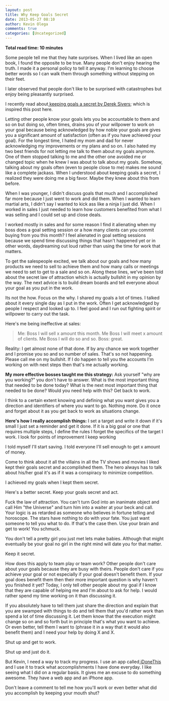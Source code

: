 ```yaml
---
layout: post
title: Why Keep Goals Secret
date: 2013-05-27 08:10
author: Kevin Olega
comments: true
categories: [Uncategorized]
---
```

**Total read time: 10 minutes**

Some people tell me that they hate surprises. When I lived like an open book, I found the opposite to be true. Many people don't enjoy hearing the truth. I made it a personal policy to tell it anyway. I'm learning to choose better words so I can walk them through something without stepping on their feet.

I later observed that people don't like to be surprised with catastrophes but enjoy being pleasantly surprised.

I recently read about<a href="http://sivers.org/zipit"> keeping goals a secret by Derek Sivers</a>; which is inspired this post here.

Letting other people know your goals lets you be accountable to them and so on but doing so, often times, drains you of your willpower to work on your goal because being acknowledged by how noble your goals are gives you a significant amount of satisfaction (often as if you have achieved your goal). For the longest time, I hated my mom and dad for never acknowledging my improvements or my plans and so on. I also hated my two best friends for not letting me talk to them about my goals anymore. One of them stopped talking to me and the other one avoided me or changed topic when he knew I was about to talk about my goals. Somehow, talking about my goals often (even to people close to me) makes me sound like a complete jackass. When I understood about keeping goals a secret, I realized they were doing me a big favor. Maybe they knew about this from before.

When I was younger, I didn't discuss goals that much and I accomplished far more because I just went to work and did them. When I wanted to learn martial arts, I didn't say I wanted to kick ass like a ninja I just did. When I worked in sales I just needed to learn how customers benefited from what I was selling and I could set up and close deals.

I worked mostly in sales and for some reason I find it alienating when my boss does a goal setting session or a how many clients can you commit buying from you this month? I feel alienated in goal setting sessions because we spend time discussing things that hasn't happened yet or in other words, daydreaming out loud rather than using the time for work that matters.

To get the salespeople excited, we talk about our goals and how many products we need to sell to achieve them and how many calls or meetings we need to set to get to a sale and so on. Along these lines, we've been told about the secret law of attraction which is actually bullshit in my opinion by the way. The next advice is to build dream boards and tell everyone about your goal as you put in the work.

Its not the how. Focus on the why. I shared my goals a lot of times. I talked about it every single day as I put in the work. Often I get acknowledged by people I respect and looked up to. I feel good and I run out fighting spirit or willpower to carry out the task.

Here's me being ineffective at sales:
<blockquote>Me: Boss I will sell x amount this month.
Me Boss I will meet x amount of clients.
Me Boss I will do so and so.
Boss: great.</blockquote>
Reality: I get almost none of that done. If by any chance we work together and I promise you so and so number of sales. That's so not happening. Please call me on my bullshit. If I do happen to tell you the accounts I'm working on with next steps then that's me actually working.

**My more effective bosses taught me this strategy:**
Ask yourself "why are you working?" you don't have to answer.
What is the most important thing that needed to be done today?
What is the next most important thing that needed to be done?
Would you need help with this?
Get back to work.

I think to a certain extent knowing and defining what you want gives you a direction and identifiers of where you want to go. Nothing more. Do it once and forget about it as you get back to work as situations change.

**Here's how I really accomplish things:**
I set a target and write it down if it's small I just set a reminder and get it done.
If it is a big goal or one that requires multiple steps, I define the rules
I forget the specifics of the target
I work.
I look for points of improvement
I keep working

I told myself I'll start saving.
I told everyone I'll sell enough to get x amount of money.

Come to think about it all the villains in all the TV shows and movies I liked kept their goals secret and accomplished them. The hero always has to talk about his/her goal it's as if it was a conspiracy to minimize competition.

I achieved my goals when I kept them secret.

Here's a better secret. Keep your goals secret and act.

Fuck the law of attraction. You can't turn God into an inanimate object and call Him "the Universe" and turn him into a waiter at your beck and call. Your logic is as retarded as someone who believes in fortune telling and horoscope. The stars have nothing to do with your fate. You just want someone to tell you what to do. If that's the case then. Use your brain and get to work! You schmuck.

You don't tell a pretty girl you just met lets make babies. Although that might eventually be your goal no girl in the right mind will date you for that matter.

Keep it secret.

How does this apply to team play or team work? Other people don't care about your goals because they are busy with theirs. People don't care if you achieve your goal or not especially if your goal doesn't benefit them. If your goal does benefit them then their more important question is why haven't you finished it yet? Today, I only tell other people about my goal if I know that they are capable of helping me and I'm about to ask for help. I would rather spend my time working on it than discussing it.

If you absolutely have to tell them just share the direction and explain that you are swamped with things to do and tell them that you'd rather work than spend a lot of time discussing it. Let them know that the execution might change so on and so forth but in principle that's what you want to achieve. Or even better, tell them I want to (phrase it in a way that it would also benefit them) and I need your help by doing X and X.

Shut up and get to work.

Shut up and just do it.

But Kevin, I need a way to track my progress. I use an app called<a href="http://idonethis.com"> iDoneThis</a> and I use it to track what accomplishments I have done everyday. I like seeing what I did on a regular basis. It gives me an excuse to do something awesome. They have a web app and an iPhone app.

Don't leave a comment to tell me how you'll work or even better what did you accomplish by keeping your mouth shut?
